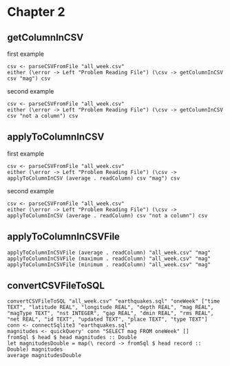 # Chapter 2

## getColumnInCSV

first example

    csv <- parseCSVFromFile "all_week.csv"
    either (\error -> Left "Problem Reading File") (\csv -> getColumnInCSV csv "mag") csv

second example

    csv <- parseCSVFromFile "all_week.csv"
    either (\error -> Left "Problem Reading File") (\csv -> getColumnInCSV csv "not a column") csv

## applyToColumnInCSV

first example

    csv <- parseCSVFromFile "all_week.csv"
    either (\error -> Left "Problem Reading File") (\csv -> applyToColumnInCSV (average . readColumn) csv "mag") csv

second example

    csv <- parseCSVFromFile "all_week.csv"
    either (\error -> Left "Problem Reading File") (\csv -> applyToColumnInCSV (average . readColumn) csv "not a column") csv

## applyToColumnInCSVFile

    applyToColumnInCSVFile (average . readColumn) "all_week.csv" "mag"
    applyToColumnInCSVFile (maximum . readColumn) "all_week.csv" "mag"
    applyToColumnInCSVFile (minimum . readColumn) "all_week.csv" "mag"

## convertCSVFileToSQL

    convertCSVFileToSQL "all_week.csv" "earthquakes.sql" "oneWeek" ["time TEXT", "latitude REAL", "longitude REAL", "depth REAL", "mag REAL", "magType TEXT", "nst INTEGER", "gap REAL", "dmin REAL", "rms REAL", "net REAL", "id TEXT", "updated TEXT", "place TEXT", "type TEXT"]
    conn <- connectSqlite3 "earthquakes.sql"
    magnitudes <- quickQuery' conn "SELECT mag FROM oneWeek" []
    fromSql $ head $ head magnitudes :: Double
    let magnitudesDouble = map(\ record -> fromSql $ head record :: Double) magnitudes
    average magnitudesDouble
